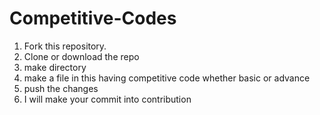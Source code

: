 # Competitive-Codes
1. Fork this repository.
2. Clone or download the repo
3. make directory
4. make a file in this having competitive code whether basic or advance
5. push the changes
6. I will make your commit into contribution
